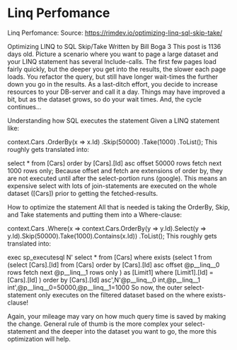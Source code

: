 # Linq Perfomance

Linq Perfomance:
Source: https://rimdev.io/optimizing-linq-sql-skip-take/

Optimizing LINQ to SQL Skip/Take
Written by Bill Boga 3 
 This post is 1136 days old.
Picture a scenario where you want to page a large dataset and your LINQ statement has several Include-calls. The first few pages load fairly quickly, but the deeper you get into the results, the slower each page loads. You refactor the query, but still have longer wait-times the further down you go in the results. As a last-ditch effort, you decide to increase resources to your DB-server and call it a day. Things may have improved a bit, but as the dataset grows, so do your wait times. And, the cycle continues…

Understanding how SQL executes the statement
Given a LINQ statement like:

context.Cars
  .OrderBy(x => x.Id)
  .Skip(50000)
  .Take(1000)
  .ToList();
This roughly gets translated into:

select * from [Cars] order by [Cars].[Id] asc offset 50000 rows fetch next 1000 rows only;
Because offset and fetch are extensions of order by, they are not executed until after the select-portion runs (google). This means an expensive select with lots of join-statements are executed on the whole dataset ([Cars]) prior to getting the fetched-results.

How to optimize the statement
All that is needed is taking the OrderBy, Skip, and Take statements and putting them into a Where-clause:

context.Cars
  .Where(x => context.Cars.OrderBy(y => y.Id).Select(y => y.Id).Skip(50000).Take(1000).Contains(x.Id))
  .ToList();
This roughly gets translated into:

exec sp_executesql N'
select * from [Cars]
where exists
  (select 1 from
    (select [Cars].[Id] from [Cars] order by [Cars].[Id] asc offset @p__linq__0 rows fetch next @p__linq__1 rows only
    ) as [Limit1]
    where [Limit1].[Id] = [Cars].[Id]
  )
order by [Cars].[Id] asc',N'@p__linq__0 int,@p__linq__1 int',@p__linq__0=50000,@p__linq__1=1000
So now, the outer select-statement only executes on the filtered dataset based on the where exists-clause!

Again, your mileage may vary on how much query time is saved by making the change. General rule of thumb is the more complex your select-statement and the deeper into the dataset you want to go, the more this optimization will help.
